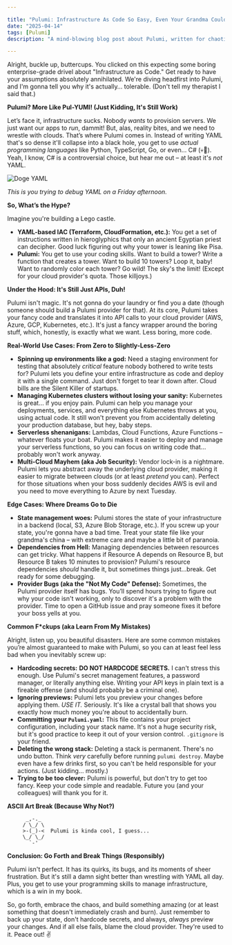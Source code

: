```yaml
---

title: "Pulumi: Infrastructure As Code So Easy, Even Your Grandma Could (Probably Not) Do It"
date: "2025-04-14"
tags: [Pulumi]
description: "A mind-blowing blog post about Pulumi, written for chaotic Gen Z engineers."

---
```


Alright, buckle up, buttercups. You clicked on this expecting some boring enterprise-grade drivel about "Infrastructure as Code." Get ready to have your assumptions absolutely annihilated. We're diving headfirst into Pulumi, and I'm gonna tell you why it's actually… tolerable. (Don't tell my therapist I said that.)

**Pulumi? More Like Pul-YUMI! (Just Kidding, It's Still Work)**

Let’s face it, infrastructure sucks. Nobody *wants* to provision servers. We just want our apps to *run*, dammit! But, alas, reality bites, and we need to wrestle with clouds. That’s where Pulumi comes in. Instead of writing YAML that's so dense it'll collapse into a black hole, you get to use *actual programming languages* like Python, TypeScript, Go, or even… C# (💀🙏). Yeah, I know, C# is a controversial choice, but hear me out – at least it's *not* YAML.

![Doge YAML](https://i.kym-cdn.com/photos/images/newsfeed/001/265/012/c97.jpg)

*This is you trying to debug YAML on a Friday afternoon.*

**So, What’s the Hype?**

Imagine you're building a Lego castle.

*   **YAML-based IAC (Terraform, CloudFormation, etc.):** You get a set of instructions written in hieroglyphics that only an ancient Egyptian priest can decipher. Good luck figuring out why your tower is leaning like Pisa.
*   **Pulumi:** You get to use your coding skills. Want to build a tower? Write a function that creates a tower. Want to build 10 towers? Loop it, baby! Want to randomly color each tower? Go wild! The sky's the limit! (Except for your cloud provider's quota. Those killjoys.)

**Under the Hood: It's Still Just APIs, Duh!**

Pulumi isn't magic. It's not gonna do your laundry or find you a date (though someone should build a Pulumi provider for that). At its core, Pulumi takes your fancy code and translates it into API calls to your cloud provider (AWS, Azure, GCP, Kubernetes, etc.). It's just a fancy wrapper around the boring stuff, which, honestly, is exactly what we want. Less boring, more code.

**Real-World Use Cases: From Zero to Slightly-Less-Zero**

*   **Spinning up environments like a god:** Need a staging environment for testing that absolutely *critical* feature nobody bothered to write tests for? Pulumi lets you define your entire infrastructure as code and deploy it with a single command. Just don't forget to tear it down after. Cloud bills are the Silent Killer of startups.
*   **Managing Kubernetes clusters without losing your sanity:** Kubernetes is great… if you enjoy pain. Pulumi can help you manage your deployments, services, and everything else Kubernetes throws at you, using actual code. It still won't prevent you from accidentally deleting your production database, but hey, baby steps.
*   **Serverless shenanigans:** Lambdas, Cloud Functions, Azure Functions – whatever floats your boat. Pulumi makes it easier to deploy and manage your serverless functions, so you can focus on writing code that…probably won't work anyway.
*   **Multi-Cloud Mayhem (aka Job Security):** Vendor lock-in is a nightmare. Pulumi lets you abstract away the underlying cloud provider, making it easier to migrate between clouds (or at least *pretend* you can). Perfect for those situations when your boss suddenly decides AWS is evil and you need to move everything to Azure by next Tuesday.

**Edge Cases: Where Dreams Go to Die**

*   **State management woes:** Pulumi stores the state of your infrastructure in a backend (local, S3, Azure Blob Storage, etc.). If you screw up your state, you're gonna have a bad time. Treat your state file like your grandma's china – with extreme care and maybe a little bit of paranoia.
*   **Dependencies from Hell:** Managing dependencies between resources can get tricky. What happens if Resource A depends on Resource B, but Resource B takes 10 minutes to provision? Pulumi's resource dependencies *should* handle it, but sometimes things just…break. Get ready for some debugging.
*   **Provider Bugs (aka the "Not My Code" Defense):** Sometimes, the Pulumi provider itself has bugs. You’ll spend hours trying to figure out why your code isn't working, only to discover it's a problem with the provider. Time to open a GitHub issue and pray someone fixes it before your boss yells at you.

**Common F\*ckups (aka Learn From My Mistakes)**

Alright, listen up, you beautiful disasters. Here are some common mistakes you’re almost guaranteed to make with Pulumi, so you can at least feel less bad when you inevitably screw up:

*   **Hardcoding secrets:** **DO NOT HARDCODE SECRETS.** I can't stress this enough. Use Pulumi's secret management features, a password manager, or literally anything else. Writing your API keys in plain text is a fireable offense (and should probably be a criminal one).
*   **Ignoring previews:** Pulumi lets you preview your changes before applying them. *USE IT.* Seriously. It's like a crystal ball that shows you exactly how much money you're about to accidentally burn.
*   **Committing your `Pulumi.yaml`:** This file contains your project configuration, including your stack name. It's not a huge security risk, but it's good practice to keep it out of your version control. `.gitignore` is your friend.
*   **Deleting the wrong stack:** Deleting a stack is permanent. There's no undo button. Think *very* carefully before running `pulumi destroy`. Maybe even have a few drinks first, so you can't be held responsible for your actions. (Just kidding… mostly.)
*   **Trying to be too clever:** Pulumi is powerful, but don't try to get too fancy. Keep your code simple and readable. Future you (and your colleagues) will thank you for it.

**ASCII Art Break (Because Why Not?)**

```
      _,-._
     / \_/ \
     >-(_)-<  Pulumi is kinda cool, I guess...
     \_/ \_/
       `-'
```

**Conclusion: Go Forth and Break Things (Responsibly)**

Pulumi isn't perfect. It has its quirks, its bugs, and its moments of sheer frustration. But it's still a damn sight better than wrestling with YAML all day. Plus, you get to use your programming skills to manage infrastructure, which is a win in my book.

So, go forth, embrace the chaos, and build something amazing (or at least something that doesn't immediately crash and burn). Just remember to back up your state, don't hardcode secrets, and always, *always* preview your changes. And if all else fails, blame the cloud provider. They're used to it. Peace out! ✌️
